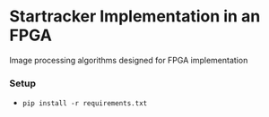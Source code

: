 # Startracker Implementation in an FPGA

Image processing algorithms designed for FPGA implementation

### Setup
 - `pip install -r requirements.txt`